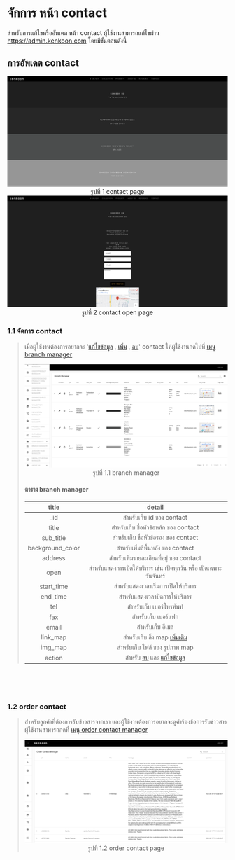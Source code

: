 # จักการ หน้า contact

สำหรับการแก้ไขหรืออัพเดต หน้า contact ผู้ใช้งานสามารถแก้ไขผ่าน https://admin.kenkoon.com โดยมีขั้นตอนดังนี้

## การอัพเดต contact

<p align="center" >
<img src=imgs/contact_page.png >
รูปที่ 1 contact page
<img src=imgs/contact_open_page.png >
รูปที่ 2 contact open page
</p>

### 1.1 จัดการ contact

> เมื่อผู้ใช้งานต้องการอยากจะ '<a href=/docs/recommend/recommend.md#46-เมื่อผู้ใช้งานกดปุ่ม  >แก้ไขข้อมูล</a> , <a href=/docs/recommend/recommend.md#44-ปุ่ม-เพิ่ม  >เพิ่ม</a> , <a href=/docs/recommend/recommend.md#47-เมื่อกดปุ่ม >ลบ</a>'  contact ให้ผู้ใช้งานกดไปที่  <a href=/docs/recommend/recommend.md#322-เมนู-kenkoon-hq-manager > เมนู branch manager</a></p>
> <p align="center" >
> <img src=imgs/branch_manager_page.png >
> รูปที่ 1.1 branch manager
> </p>
>
> #### ตาราง branch manager
> | title | detail | 
> | :-----: | :------: |
> | _id    | สำหรับเก็บ id ของ contact | 
> | title | สำหรับเก็บ ชื่อหัวข้อหลัก ของ contact | 
> | sub_title | สำหรับเก็บ ชื่อหัวข้อรอง ของ contact | 
> | background_color | สำหรับเพิ่มสีพื้นหลัง ของ contact | 
> | address | สำหรับเพิ่มรายละเอียดที่อยู่ ของ contact | 
> | open | สำหรับแสดงการเปิดให้บริการ เช่น เปิดทุกวัน หรือ เปิดเฉพาะวันจันทร์  | 
> | start_time | สำหรับแสดงเวลาเริ่มการเปิดให้บริการ  | 
> | end_time | สำหรับแสดงเวลาปิดการให้บริการ  | 
> | tel | สำหรับเก็บ เบอร์โทรศัพท์ | 
> | fax | สำหรับเก็บ เบอร์แฟก | 
> | email | สำหรับเก็บ อีเมล | 
> | link_map | สำหรับเก็บ ลิ้ง map  <a href=/docs/recommend/link_map.md>เพิ่มเติม</a> | 
> | img_map | สำหรับเก็บ ไฟล์ ของ รูปภาพ map | 
> | action | สำหรับ <a href=/docs/recommend/recommend.md#47-เมื่อกดปุ่ม >ลบ</a> และ <a href=/docs/recommend/recommend.md#46-เมื่อผู้ใช้งานกดปุ่ม  >แก้ไขข้อมูล</a> | 

<br/>
<br/>
<br/>

### 1.2 order contact

> สำหรับลูกค้าที่ต้องการรับข่าวสารจากเรา และผู้ใช้งานต้องการอยากจะดูคำร้องข้อการรับข่าวสาร ผู้ใช้งานสามารถกดที่ <a href=/docs/recommend/recommend.md#38-เมนู-order-contact-manager > เมนู order contact manager</a></p>
> <p align="center" >
> <img src=imgs/order_contact_manager_page.png >
> รูปที่ 1.2 order contact page
> </p>
